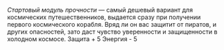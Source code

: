 

*Стартовый модуль прочности* — самый дешевый вариант для космических путешественников, выдается сразу при получении первого космического корабля. Вряд ли он вас защитит от пиратов, и других опасностей, зато даст чувство уверенности и защищенности в холодном космосе.
		Защита + 5
		Энергия - 5

